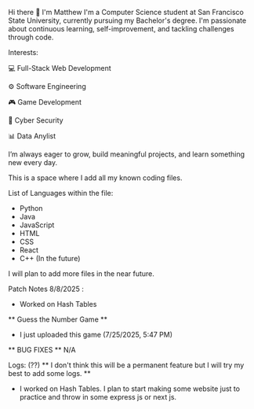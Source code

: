 Hi there 👋 I'm Matthew
I'm a Computer Science student at San Francisco State University, currently pursuing my Bachelor's degree. I'm passionate about continuous learning, self-improvement, and tackling challenges through code.

Interests:

💻 Full-Stack Web Development

⚙️ Software Engineering

🎮 Game Development

🔐 Cyber Security

📊 Data Anylist

I’m always eager to grow, build meaningful projects, and learn something new every day.

This is a space where I add all my known coding files. 

List of Languages within the file:

- Python
- Java
- JavaScript
- HTML
- CSS
- React
- C++ (In the future)

I will plan to add more files in the near future.

Patch Notes 8/8/2025 :
- Worked on Hash Tables

** Guess the Number Game **
- I just uploaded this game (7/25/2025, 5:47 PM)

** BUG FIXES **
N/A

Logs: (??)
** I don't think this will be a permanent feature but I will try my best to add some logs. **
- I worked on Hash Tables. I plan to start making some website just to practice and throw in some express js or next js.
